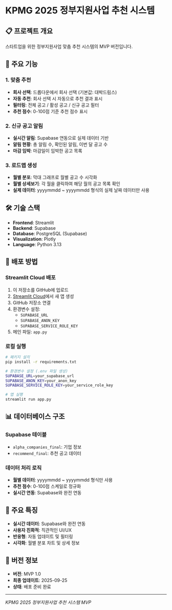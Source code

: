 # KPMG 2025 정부지원사업 추천 시스템

## 📋 프로젝트 개요
스타트업을 위한 정부지원사업 맞춤 추천 시스템의 MVP 버전입니다.

## 🚀 주요 기능

### 1. 맞춤 추천
- **회사 선택**: 드롭다운에서 회사 선택 (기본값: 대박드림스)
- **자동 추천**: 회사 선택 시 자동으로 추천 결과 표시
- **필터링**: 전체 공고 / 활성 공고 / 신규 공고 필터
- **추천 점수**: 0-100점 기준 추천 점수 표시

### 2. 신규 공고 알림
- **실시간 알림**: Supabase 연동으로 실제 데이터 기반
- **알림 현황**: 총 알림 수, 확인된 알림, 이번 달 공고 수
- **마감 임박**: 마감일이 임박한 공고 목록

### 3. 로드맵 생성
- **월별 분포**: 막대 그래프로 월별 공고 수 시각화
- **월별 상세보기**: 각 월을 클릭하여 해당 월의 공고 목록 확인
- **실제 데이터**: yyyymmdd ~ yyyymmdd 형식의 실제 날짜 데이터만 사용

## 🛠️ 기술 스택
- **Frontend**: Streamlit
- **Backend**: Supabase
- **Database**: PostgreSQL (Supabase)
- **Visualization**: Plotly
- **Language**: Python 3.13

## 🚀 배포 방법

### Streamlit Cloud 배포
1. 이 저장소를 GitHub에 업로드
2. [Streamlit Cloud](https://share.streamlit.io/)에서 새 앱 생성
3. GitHub 저장소 연결
4. 환경변수 설정:
   - `SUPABASE_URL`
   - `SUPABASE_ANON_KEY`
   - `SUPABASE_SERVICE_ROLE_KEY`
5. 메인 파일: `app.py`

### 로컬 실행
```bash
# 패키지 설치
pip install -r requirements.txt

# 환경변수 설정 (.env 파일 생성)
SUPABASE_URL=your_supabase_url
SUPABASE_ANON_KEY=your_anon_key
SUPABASE_SERVICE_ROLE_KEY=your_service_role_key

# 앱 실행
streamlit run app.py
```

## 📊 데이터베이스 구조

### Supabase 테이블
- `alpha_companies_final`: 기업 정보
- `recommend_final`: 추천 공고 데이터

### 데이터 처리 로직
- **월별 데이터**: yyyymmdd ~ yyyymmdd 형식만 사용
- **추천 점수**: 0-100점 스케일로 정규화
- **실시간 연동**: Supabase와 완전 연동

## 🎯 주요 특징
- **실시간 데이터**: Supabase와 완전 연동
- **사용자 친화적**: 직관적인 UI/UX
- **반응형**: 자동 업데이트 및 필터링
- **시각화**: 월별 분포 차트 및 상세 정보

## 📝 버전 정보
- **버전**: MVP 1.0
- **최종 업데이트**: 2025-09-25
- **상태**: 배포 준비 완료

---
*KPMG 2025 정부지원사업 추천 시스템 MVP*

